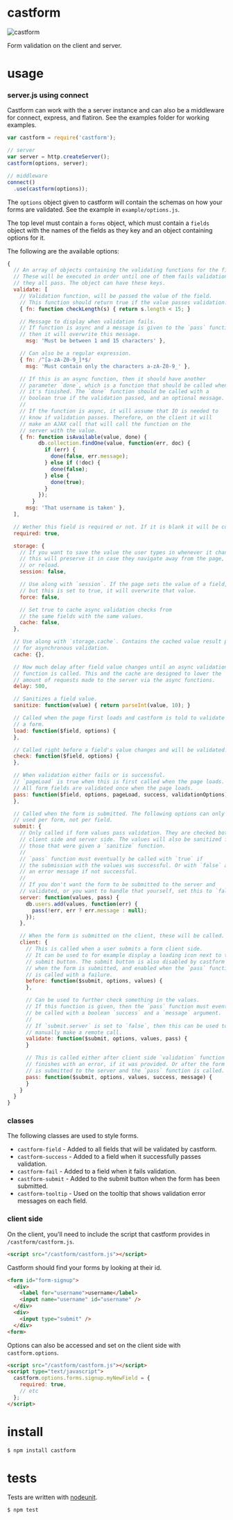 # castform

![castform](http://cdn.bulbagarden.net/upload/thumb/f/f3/351Castform.png/110px-351Castform.png)

Form validation on the client and server.

# usage

### server.js using connect

Castform can work with the a server instance and can also be a middleware for connect, express, and flatiron. See the examples folder for working examples.

```js
var castform = require('castform');

// server
var server = http.createServer();
castform(options, server);

// middleware
connect()
  .use(castform(options));
```

The `options` object given to castform will contain the schemas on how your forms are validated. See the example in `example/options.js`.

The top level must contain a `forms` object, which must contain a `fields` object with the names of the fields as they key and an object containing options for it.

The following are the available options:

```js
{
  // An array of objects containing the validating functions for the field.
  // These will be executed in order until one of them fails validation or
  // they all pass. The object can have these keys.
  validate: [
    // Validation function, will be passed the value of the field.
    // This function should return true if the value passes validation.
    { fn: function checkLength(s) { return s.length < 15; }

    // Message to display when validation fails.
    // If function is async and a message is given to the `pass` function,
    // then it will overwrite this message.
      msg: 'Must be between 1 and 15 characters' },

    // Can also be a regular expression.
    { fn: /^[a-zA-Z0-9_]*$/
      msg: 'Must contain only the characters a-zA-Z0-9_' },

    // If this is an async function, then it should have another
    // parameter `done`, which is a function that should be called when
    // it's finished. The `done` function should be called with a
    // boolean true if the validation passed, and an optional message.
    //
    // If the function is async, it will assume that IO is needed to
    // know if validation passes. Therefore, on the client it will
    // make an AJAX call that will call the function on the
    // server with the value.
    { fn: function isAvailable(value, done) {
          db.collection.findOne(value, function(err, doc) {
            if (err) {
              done(false, err.message);
            } else if (!doc) {
              done(false);
            } else {
              done(true);
            }
          });
        }
      msg: 'That username is taken' },
  ],

  // Wether this field is required or not. If it is blank it will be considered undefined too.
  required: true,

  storage: {
    // If you want to save the value the user types in whenever it changes,
    // this will preserve it in case they navigate away from the page,
    // or reload.
    session: false,

    // Use along with `session`. If the page sets the value of a field,
    // but this is set to true, it will overwrite that value.
    force: false,

    // Set true to cache async validation checks from
    // the same fields with the same values.
    cache: false,
  },

  // Use along with `storage.cache`. Contains the cached value result pairs
  // for asynchronous validation.
  cache: {},

  // How much delay after field value changes until an async validation
  // function is called. This and the cache are designed to lower the
  // amount of requests made to the server via the async functions.
  delay: 500,

  // Sanitizes a field value.
  sanitize: function(value) { return parseInt(value, 10); }

  // Called when the page first loads and castform is told to validate
  // a form.
  load: function($field, options) {
  },

  // Called right before a field's value changes and will be validated.
  check: function($field, options) {
  },

  // When validation either fails or is successful.
  // `pageLoad` is true when this is first called when the page loads.
  // All form fields are validated once when the page loads.
  pass: function($field, options, pageLoad, success, validationOptions) {
  },

  // Called when the form is submitted. The following options can only be
  // used per form, not per field.
  submit: {
    // Only called if form values pass validation. They are checked both
    // client side and server side. The values will also be sanitized for
    // those that were given a `sanitize` function.
    //
    // `pass` function must eventually be called with `true` if
    // the submission with the values was successful. Or with `false` and
    // an error message if not successful.
    //
    // If you don't want the form to be submitted to the server and
    // validated, or you want to handle that yourself, set this to `false`.
    server: function(values, pass) {
      db.users.add(values, function(err) {
        pass(!err, err ? err.message : null);
      });
    },

    // When the form is submitted on the client, these will be called.
    client: {
      // This is called when a user submits a form client side.
      // It can be used to for example display a loading icon next to the
      // submit button. The submit button is also disabled by castform
      // when the form is submitted, and enabled when the `pass` function
      // is called with a failure.
      before: function($submit, options, values) {
      },

      // Can be used to further check something in the values.
      // If this function is given, then the `pass` function must eventually
      // be called with a boolean `success` and a `message` argument.
      //
      // If `submit.server` is set to `false`, then this can be used to
      // manually make a remote call.
      validate: function($submit, options, values, pass) {
      }

      // This is called either after client side `validation` function
      // finishes with an error, if it was provided. Or after the form
      // is submitted to the server and the `pass` function is called.
      pass: function($submit, options, values, success, message) {
      }
    }
  }
}
```

### classes

The following classes are used to style forms.

* `castform-field` - Added to all fields that will be validated by castform.
* `castform-success` - Added to a field when it successfully passes validation.
* `castform-fail` - Added to a field when it fails validation.
* `castform-submit` - Added to the submit button when the form has been submitted.
* `castform-tooltip` - Used on the tooltip that shows validation error messages on each field.


### client side

On the client, you'll need to include the script that castform provides in `/castform/castform.js`.

```html
<script src="/castform/castform.js"></script>
```

Castform should find your forms by looking at their id.

```html
<form id="form-signup">
  <div>
    <label for="username">username</label>
    <input name="username" id="username" />
  </div>
  <div>
    <input type="submit" />
  </div>
<form>
```

Options can also be accessed and set on the client side with `castform.options`.

```html
<script src="/castform/castform.js"></script>
<script type="text/javascript">
  castform.options.forms.signup.myNewField = {
    required: true,
    // etc
  };
</script>
```


# install

```sh
$ npm install castform
```


# tests

Tests are written with [nodeunit](https://github.com/caolan/nodeunit).

```sh
$ npm test
```
